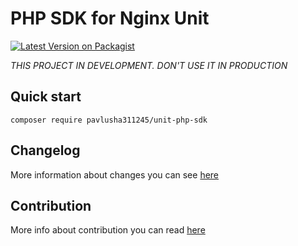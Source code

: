 # PHP SDK for Nginx Unit

[![Latest Version on Packagist](https://img.shields.io/packagist/v/Pavlusha311245/unit-php-sdk?labelColor=%231e293b&color=%23702963&link=https%3A%2F%2Fpackagist.org%2Fpackages%2Fpavlusha311245%2Funit-php-sdk)](https://packagist.org/packages/pavlusha311245/unit-php-sdk)

_THIS PROJECT IN DEVELOPMENT. DON'T USE IT IN PRODUCTION_

## Quick start
```shell
composer require pavlusha311245/unit-php-sdk
```

## Changelog
More information about changes you can see [here](CHANGELOG.md)

## Contribution
More info about contribution you can read [here](https://docs.github.com/en/get-started/quickstart/contributing-to-projects)
